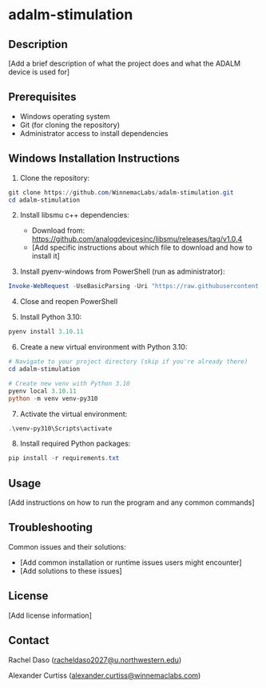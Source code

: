 # adalm-stimulation

## Description
[Add a brief description of what the project does and what the ADALM device is used for]

## Prerequisites
- Windows operating system
- Git (for cloning the repository)
- Administrator access to install dependencies

## Windows Installation Instructions

1. Clone the repository:
```powershell
git clone https://github.com/WinnemacLabs/adalm-stimulation.git
cd adalm-stimulation
```

2. Install libsmu c++ dependencies:
   - Download from: https://github.com/analogdevicesinc/libsmu/releases/tag/v1.0.4
   - [Add specific instructions about which file to download and how to install it]

3. Install pyenv-windows from PowerShell (run as administrator):
```powershell
Invoke-WebRequest -UseBasicParsing -Uri "https://raw.githubusercontent.com/pyenv-win/pyenv-win/master/pyenv-win/install-pyenv-win.ps1" -OutFile "./install-pyenv-win.ps1"; &"./install-pyenv-win.ps1"
```

4. Close and reopen PowerShell

5. Install Python 3.10:
```powershell
pyenv install 3.10.11
```

6. Create a new virtual environment with Python 3.10:
```powershell
# Navigate to your project directory (skip if you're already there)
cd adalm-stimulation

# Create new venv with Python 3.10
pyenv local 3.10.11
python -m venv venv-py310
```

7. Activate the virtual environment:
```powershell
.\venv-py310\Scripts\activate
```

8. Install required Python packages:
```powershell
pip install -r requirements.txt
```

## Usage
[Add instructions on how to run the program and any common commands]

## Troubleshooting
Common issues and their solutions:
- [Add common installation or runtime issues users might encounter]
- [Add solutions to these issues]

## License
[Add license information]

## Contact
Rachel Daso (racheldaso2027@u.northwestern.edu)

Alexander Curtiss (alexander.curtiss@winnemaclabs.com)
